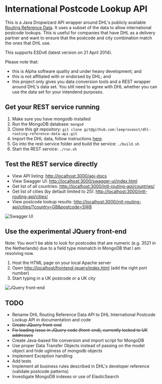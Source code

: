 # International Postcode Lookup API

This is a Java Dropwizard API wrapper around DHL's publicly available [Routing Reference Data](http://www.dhl.co.uk/en/express/resource_centre/integrated_shipping_solutions/developer_download_centre1.html#reference_data). It uses a subset of the data to allow international postcode lookups. This is useful for companies that have DHL as a delivery partner and want to ensure that the postcode and city combination match the ones that DHL use.

This supports ESDv6 (latest version on 21 April 2014). 

Please note that:
- this is Alpha software quality and under heavy development; and
- this is not affiliated with or endorsed by DHL; and
- this project only gives you data conversion tools and a REST wrapper around DHL's data set. You still need to agree with DHL whether you can use the data set for your intendend purposes.

## Get your REST service running

1. Make sure you have mongodb installed
2. Run the MongoDB database: `mongod`
3. Clone this git repository: `git clone git@github.com:leeprovoost/dhl-routing-reference-data-api.git`
4. Import the DHL data, follow instructions [here](https://github.com/leeprovoost/dhl-routing-reference-data-api/tree/master/routing_reference_data).
3. Go into the rest-service folder and build the service: `./build.sh`
4. Start the REST service: `./run.sh`

## Test the REST service directly

- View API listing: [http://localhost:3000/api-docs](http://localhost:3000/api-docs)
- View Swagger UI: [http://localhost:3000/swagger-ui/index.html](http://localhost:3000/swagger-ui/index.html)
- Get list of all countries: [http://localhost:3000/intl-routing-api/countries/](http://localhost:3000/intl-routing-api/countries/)
- Get list of cities (by default limited to 25): [http://localhost:3000/intl-routing-api/cities/](http://localhost:3000/intl-routing-api/cities/)
- View postcode lookup results: [http://localhost:3000/intl-routing-api/cities/?country=GB&postcode=SW8](http://localhost:3000/intl-routing-api/cities/?countryCode=GB&postcode=SW8)

![Swagger UI](https://github.com/leeprovoost/dhl-routing-reference-data-api/raw/master/screenshots/swagger.png)

## Use the experimental JQuery front-end

Note: You won't be able to look for postcodes that are numeric (e.g. 3521 in the Netherlands) due to a field type mismatch in MongoDB that I am resolving now.

1. Host the HTML page on your local Apache server
2. Open [http://localhost/frontend-jquery/index.html](http://localhost/frontend-jquery/index.html) (add the right port number)
3. Start typing in a UK postcode or a UK city

![JQuery front-end](https://github.com/leeprovoost/dhl-routing-reference-data-api/raw/master/screenshots/front-end.png)

## TODO

- Rename DHL Routing Reference Data API to DHL International Postcode Lookup API in documentation and code
- ~~Create JQuery front-end~~
- ~~Fix loading issue in JQuery code (front-end), currently locked to UK addresses~~ 
- Create Java-based file conversion and import script for MongoDB
- Use proper Data Transfer Objects instead of passing on the model object and hide ugliness of mongodb objects
- Implement Exception handling
- Add tests
- Implement all business rules described in DHL's developer reference (validate postcode patterns)
- Investigate MongoDB indexes or use of ElasticSearch
